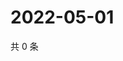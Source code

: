 # 2022-05-01

共 0 条

<!-- BEGIN WEIBO -->
<!-- 最后更新时间 Sun May 01 2022 07:01:17 GMT+0800 (China Standard Time) -->

<!-- END WEIBO -->
